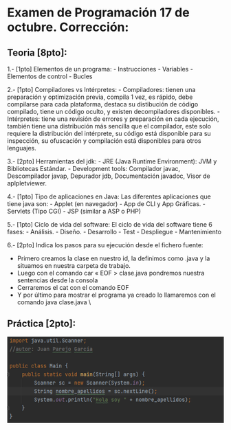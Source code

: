 # Examen de Programación 17 de octubre. Corrección:
## Teoria [8pto]: 
1.- [1pto] Elementos de un programa:
    - Instrucciones
    - Variables
    - Elementos de control
    - Bucles

2.- [1pto] Compiladores vs Intérpretes:
    - Compiladores: tienen una preparación y optimización previa, compila 1 vez, es rápido, debe compilarse para cada plataforma, destaca su distibución de código compilado, tiene un código oculto, y existen decompiladores disponibles.
     - Intérpretes: tiene una revisión de errores y preparación en cada ejecución, también tiene una distribución más sencilla que el compilador, este solo requiere la distribución del intérprete, su código está disponible para su inspección, su ofuscación y compilación  está disponibles para otros lenguajes.

3.- [2pto] Herramientas del jdk:
    - JRE (Java Runtime Environment): JVM y Bibliotecas Estándar.
    - Development tools: Compilador javac, Descompilador javap, Depurador jdb, Documentación javadoc, Visor de aplpletviewer.

4.- [1pto] Tipo de aplicaciones en Java: Las diferentes aplicaciones que tiene java son:
     - Applet (en navegador)
     - App de CLI y App Gráficas.
     - Servlets (Tipo CGI)
     - JSP (similar a ASP o PHP)

5.- [1pto] Ciclo de vida del software: El ciclo de vida del software tiene 6 fases:
     - Análisis.
     - Diseño.
     - Desarrollo
     - Test
     - Despliegue 
     - Mantenimiento 

6.- [2pto] Indica los pasos para su ejecución desde el fichero fuente:
- Primero creamos la clase en nuestro id, la definimos como .java y la situamos en nuestra carpeta de trabajo.
- Luego  con el comando car « EOF > clase.java  pondremos nuestra sentencias desde la consola
- Cerraremos el cat con el comando EOF
- Y por último para mostrar el programa ya creado lo llamaremos con el comando java clase.java
\
## Práctica [2pto]: 
![Imagen:](/Programacion/examen-17Oct-Corregido/Img.png)
